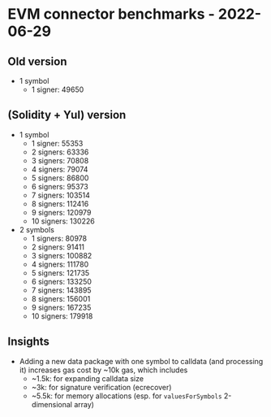 # EVM connector benchmarks - 2022-06-29

## Old version

- 1 symbol
  - 1 signer: 49650

## (Solidity + Yul) version

- 1 symbol
  - 1 signer: 55353
  - 2 signers: 63336
  - 3 signers: 70808
  - 4 signers: 79074
  - 5 signers: 86800
  - 6 signers: 95373
  - 7 signers: 103514
  - 8 signers: 112416
  - 9 signers: 120979
  - 10 signers: 130226
- 2 symbols
  - 1 signers: 80978
  - 2 signers: 91411
  - 3 signers: 100882
  - 4 signers: 111780
  - 5 signers: 121735
  - 6 signers: 133250
  - 7 signers: 143895
  - 8 signers: 156001
  - 9 signers: 167235
  - 10 signers: 179918

## Insights

- Adding a new data package with one symbol to calldata (and processing it) increases gas cost by ~10k gas, which includes
  - ~1.5k: for expanding calldata size
  - ~3k: for signature verification (ecrecover)
  - ~5.5k: for memory allocations (esp. for `valuesForSymbols` 2-dimensional array)
